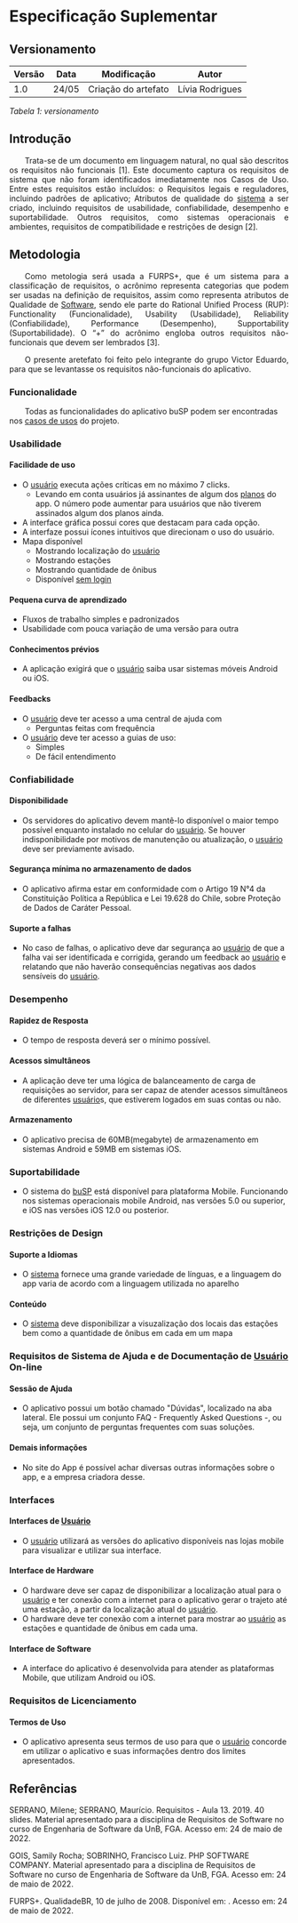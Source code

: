 # Especificação Suplementar 
## Versionamento

| Versão | Data | Modificação | Autor |
|-|-|:-:|:-:|
| 1.0 | 24/05 | Criação do artefato | Lívia Rodrigues |

*Tabela 1: versionamento*

## Introdução
<p align="justify">&emsp;&emsp;Trata-se de um documento em linguagem natural, no qual são descritos os requisitos não funcionais [1]. Este documento captura os requisitos de sistema que não foram identificados imediatamente nos Casos de Uso. Entre estes requisitos estão incluídos: o Requisitos legais e reguladores, incluindo padrões de aplicativo; Atributos de qualidade do <a href="https://liviarodrigues1.github.io/App-buSP/modelagem/lexicos/#software">sistema</a> a ser criado, incluindo requisitos de usabilidade, confiabilidade, desempenho e suportabilidade. Outros requisitos, como sistemas operacionais e ambientes, requisitos de compatibilidade e restrições de design [2].</p>

## Metodologia
<p align="justify">&emsp;&emsp;Como metologia será usada a FURPS+, que é um sistema para a classificação de requisitos, o acrônimo representa categorias que podem ser usadas na definição de requisitos, assim como representa atributos de Qualidade de <a href="https://liviarodrigues1.github.io/App-buSP/modelagem/lexicos/#software">Software</a>, sendo ele parte do Rational Unified Process (RUP): Functionality (Funcionalidade), Usability (Usabilidade), Reliability (Confiabilidade), Performance (Desempenho), Supportability (Suportabilidade). O “+” do acrônimo engloba outros requisitos não-funcionais que devem ser lembrados [3].</p>
<p align="justify">&emsp;&emsp;O presente aretefato foi feito pelo integrante do grupo Victor Eduardo, para que se levantasse os requisitos não-funcionais do aplicativo.</p>

### Funcionalidade
&emsp;&emsp;Todas as funcionalidades do aplicativo buSP podem ser encontradas nos [casos de usos](https://liviarodrigues1.github.io/App-buSP/modelagem/casos_de_uso/) do projeto.</p>

### Usabilidade
#### Facilidade de uso
- O [usuário](https://liviarodrigues1.github.io/App-buSP/modelagem/lexicos/#usuario) executa ações críticas em no máximo 7 clicks.
    - Levando em conta usuários já assinantes de algum dos [planos](https://liviarodrigues1.github.io/App-buSP/modelagem/lexicos/#plano) do app. O número pode aumentar para usuários que não tiverem assinados algum dos planos ainda.   
- A interface gráfica possui cores que destacam para cada opção.
- A interfaze possui ícones intuitivos que direcionam o uso do usuário.
- Mapa disponível
    - Mostrando localização do [usuário](https://liviarodrigues1.github.io/App-buSP/modelagem/lexicos/#usuario)
    - Mostrando estações
    - Mostrando quantidade de ônibus
    - Disponível [sem login](https://liviarodrigues1.github.io/App-buSP/modelagem/lexicos/#nao-logado)
#### Pequena curva de aprendizado
- Fluxos de trabalho simples e padronizados
- Usabilidade com pouca variação de uma versão para outra
#### Conhecimentos prévios
- A aplicação exigirá que o [usuário](https://liviarodrigues1.github.io/App-buSP/modelagem/lexicos/#usuario) saiba usar sistemas móveis Android ou iOS.
#### Feedbacks
- O [usuário](https://liviarodrigues1.github.io/App-buSP/modelagem/lexicos/#usuario) deve ter acesso a uma central de ajuda com
    - Perguntas feitas com frequência
- O [usuário](https://liviarodrigues1.github.io/App-buSP/modelagem/lexicos/#usuario) deve ter acesso a guias de uso:
    - Simples
    - De fácil entendimento

### Confiabilidade
#### Disponibilidade
- Os servidores do aplicativo devem mantê-lo disponível o maior tempo possível enquanto instalado no celular do [usuário](https://liviarodrigues1.github.io/App-buSP/modelagem/lexicos/#usuario). Se houver indisponibilidade por motivos de manutenção ou atualização, o [usuário](https://liviarodrigues1.github.io/App-buSP/modelagem/lexicos/#usuario) deve ser previamente avisado.
#### Segurança mínima no armazenamento de dados
- O aplicativo afirma estar em conformidade com o Artigo 19 N°4 da Constituição Política a República e Lei 19.628 do Chile, sobre Proteção de Dados de Caráter Pessoal.
#### Suporte a falhas
- No caso de falhas, o aplicativo deve dar segurança ao [usuário](https://liviarodrigues1.github.io/App-buSP/modelagem/lexicos/#usuario) de que a falha vai ser identificada e corrigida, gerando um feedback ao [usuário](https://liviarodrigues1.github.io/App-buSP/modelagem/lexicos/#usuario) e relatando que não haverão consequências negativas aos dados sensíveis do [usuário](https://liviarodrigues1.github.io/App-buSP/modelagem/lexicos/#usuario).

### Desempenho
#### Rapidez de Resposta
- O tempo de resposta deverá ser o mínimo possível.
#### Acessos simultâneos
- A aplicação deve ter uma lógica de balanceamento de carga de requisições ao servidor, para ser capaz de atender acessos simultâneos de diferentes [usuário](https://liviarodrigues1.github.io/App-buSP/modelagem/lexicos/#usuario)s, que estiverem logados em suas contas ou não.
#### Armazenamento
- O aplicativo precisa de 60MB(megabyte) de armazenamento em sistemas Android e 59MB em sistemas iOS.

### Suportabilidade
- O sistema do [buSP](https://liviarodrigues1.github.io/App-buSP/modelagem/lexicos/#buSP) está disponível para plataforma Mobile. Funcionando nos sistemas operacionais mobile Android, nas versões 5.0 ou superior, e iOS nas versões iOS 12.0 ou posterior.

### Restrições de Design
#### Suporte a Idiomas
- O [sistema](https://liviarodrigues1.github.io/App-buSP/modelagem/lexicos/#buSP) fornece uma grande variedade de línguas, e a linguagem do app varia de acordo com a linguagem utilizada no aparelho
#### Conteúdo
- O [sistema](https://liviarodrigues1.github.io/App-buSP/modelagem/lexicos/#buSP) deve disponibilizar a visuzalização dos locais das estações bem como a quantidade de ônibus em cada em um mapa

### Requisitos de Sistema de Ajuda e de Documentação de [Usuário](https://liviarodrigues1.github.io/App-buSP/modelagem/lexicos/#usuario) On-line
#### Sessão de Ajuda
- O aplicativo possui um botão chamado "Dúvidas", localizado na aba lateral. Ele possui um conjunto FAQ - Frequently Asked Questions -, ou seja, um conjunto de perguntas frequentes com suas soluções.

#### Demais informações
- No site do App é possível achar diversas outras informações sobre o app, e a empresa criadora desse. 

### Interfaces
#### Interfaces de [Usuário](https://liviarodrigues1.github.io/App-buSP/modelagem/lexicos/#usuario)
- O [usuário](https://liviarodrigues1.github.io/App-buSP/modelagem/lexicos/#usuario) utilizará as versões do aplicativo disponíveis nas lojas mobile para visualizar e utilizar sua interface.
#### Interface de Hardware
- O hardware deve ser capaz de disponibilizar a localização atual para o [usuário](https://liviarodrigues1.github.io/App-buSP/modelagem/lexicos/#usuario) e ter conexão com a internet para o aplicativo gerar o trajeto até uma estação, a partir da localização atual do [usuário](https://liviarodrigues1.github.io/App-buSP/modelagem/lexicos/#usuario).
- O hardware deve ter conexão com a internet para mostrar ao [usuário](https://liviarodrigues1.github.io/App-buSP/modelagem/lexicos/#usuario) as estações e quantidade de ônibus em cada uma.
#### Interface de Software
- A interface do aplicativo é desenvolvida para atender as plataformas Mobile, que utilizam Android ou iOS. 

### Requisitos de Licenciamento
#### Termos de Uso
- O aplicativo apresenta seus termos de uso para que o [usuário](https://liviarodrigues1.github.io/App-buSP/modelagem/lexicos/#usuario) concorde em utilizar o aplicativo e suas informações dentro dos limites apresentados.


## Referências 
<p>SERRANO, Milene; SERRANO, Maurício. Requisitos - Aula 13. 2019. 40 slides. Material apresentado para a disciplina de Requisitos de Software no curso de Engenharia de Software da UnB, FGA. Acesso em: 24 de maio de 2022.</p>

<p>GOIS, Samily Rocha; SOBRINHO, Francisco Luiz. PHP SOFTWARE COMPANY. Material apresentado para a disciplina de Requisitos de Software no curso de Engenharia de Software da UnB, FGA. Acesso em: 24 de maio de 2022.</p>

<p> FURPS+. QualidadeBR, 10 de julho de 2008. Disponível em: <https://qualidadebr.wordpress.com/2008/07/10/furps/#:~:text=FURPS%2B%20%C3%A9%20um%20sistema%20para,Rational%20Unified%20Process%20(RUP)%3A>. Acesso em: 24 de maio de 2022.</p>
